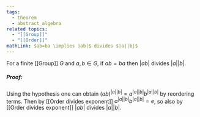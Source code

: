 ```yaml
---
tags:
  - theorem
  - abstract_algebra
related topics:
  - "[[Group]]"
  - "[[Order]]"
mathLink: $ab=ba \implies |ab|$ divides $|a||b|$
---
```

For a finite [[Group]] $G$ and $a,b\in G$, if $ab=ba$ then $|ab|$ divides $|a||b|$.
##### Proof:
Using the hypothesis one can obtain $(ab)^{|a||b|} = a^{|a||b|}b^{|a||b|}$ by reordering terms. Then by [[Order divides exponent]] $a^{|a||b|}b^{|a||b|} = e$, so also by [[Order divides exponent]] $|ab|$ divides $|a||b|$.